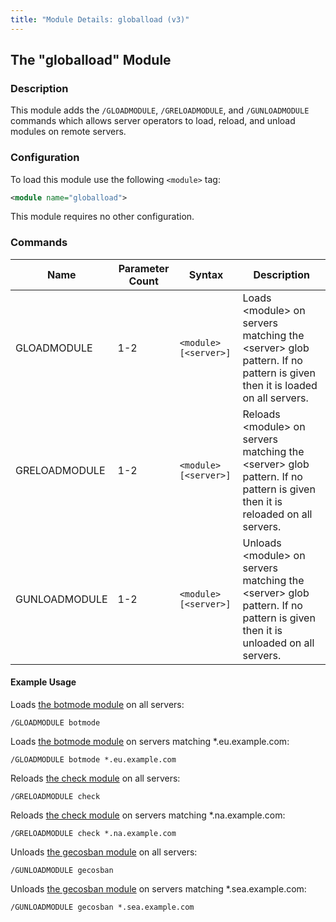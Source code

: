 ```yaml
---
title: "Module Details: globalload (v3)"
---
```


## The "globalload" Module

### Description

This module adds the `/GLOADMODULE`, `/GRELOADMODULE`, and `/GUNLOADMODULE` commands which allows server operators to load, reload, and unload modules on remote servers.

### Configuration

To load this module use the following `<module>` tag:

```xml
<module name="globalload">
```

This module requires no other configuration.

### Commands

Name          | Parameter Count | Syntax                | Description
------------- | --------------- | --------------------- | -----------
GLOADMODULE   | 1-2             | `<module> [<server>]` | Loads &lt;module&gt; on servers matching the  &lt;server&gt; glob pattern. If no pattern is given then it is loaded on all servers.
GRELOADMODULE | 1-2             | `<module> [<server>]` | Reloads &lt;module&gt; on servers matching the &lt;server&gt; glob pattern. If no pattern is given then it is reloaded on all servers.
GUNLOADMODULE | 1-2             | `<module> [<server>]` | Unloads &lt;module&gt; on servers matching the &lt;server&gt; glob pattern. If no pattern is given then it is unloaded on all servers.

#### Example Usage

Loads [the botmode module](/3/modules/botmode) on all servers:

```plaintext
/GLOADMODULE botmode
```

Loads [the botmode module](/3/modules/botmode) on servers matching \*.eu.example.com:

```plaintext
/GLOADMODULE botmode *.eu.example.com
```

Reloads [the check module](/3/modules/check) on all servers:

```plaintext
/GRELOADMODULE check
```

Reloads [the check module](/3/modules/check) on servers matching \*.na.example.com:

```plaintext
/GRELOADMODULE check *.na.example.com
```

Unloads [the gecosban module](/3/modules/gecosban) on all servers:

```plaintext
/GUNLOADMODULE gecosban
```

Unloads [the gecosban module](/3/modules/gecosban) on servers matching \*.sea.example.com:

```plaintext
/GUNLOADMODULE gecosban *.sea.example.com
```
